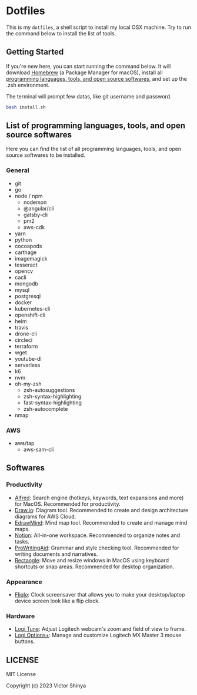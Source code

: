 # Dotfiles

This is my `dotfiles`, a shell script to install my local OSX machine. Try to run the command below to install the list of tools.

## Getting Started

If you're new here, you can start running the command below. It will download [Homebrew](https://brew.sh) (a Package Manager for macOS), install all [programming languages, tools, and open source softwares](#List-of-programming-languages-tools-and-open-source-softwares), and set up the .zsh environment.

The terminal will prompt few datas, like git username and password.

```sh
bash install.sh
```

## List of programming languages, tools, and open source softwares

Here you can find the list of all programming languages, tools, and open source softwares to be installed.

### General

- git
- go
- node / npm
  - nodemon
  - @angular/cli
  - gatsby-cli
  - pm2
  - aws-cdk
- yarn
- python
- cocoapods
- carthage
- imagemagick
- tesseract
- opencv
- cacli
- mongodb
- mysql
- postgresql
- docker
- kubernetes-cli
- openshift-cli
- helm
- travis
- drone-cli
- circleci
- terraform
- wget
- youtube-dl
- serverless
- k6
- nvm
- oh-my-zsh
  - zsh-autosuggestions
  - zsh-syntax-highlighting
  - fast-syntax-highlighting
  - zsh-autocomplete
- nmap

### AWS

- aws/tap
  - aws-sam-cli

## Softwares

### Productivity

- [Alfred](https://www.alfredapp.com/): Search engine (hotkeys, keywords, text expansions and more) for MacOS. Recommended for productivity.
- [Draw.io](https://app.diagrams.net/): Diagram tool. Recommended to create and design architecture diagrams for AWS Cloud.
- [EdrawMind](https://www.edrawmind.com/): Mind map tool. Recommended to create and manage mind maps.
- [Notion](https://www.notion.so/): All-in-one workspace. Recommended to organize notes and tasks.
- [ProWritingAid](https://prowritingaid.com/): Grammar and style checking tool. Recommended for writing documents and narratives.
- [Rectangle](https://rectangleapp.com/): Move and resize windows in MacOS using keyboard shortcuts or snap areas. Recommended for desktop organization.

### Appearance

- [Fliqlo](https://fliqlo.com/screensaver/): Clock screensaver that allows you to make your desktop/laptop device screen look like a flip clock.

### Hardware

- [Logi Tune](https://www.logitech.com/en-us/video-collaboration/software/logi-tune-software.html): Adjust Logitech webcam's zoom and field of view to frame.
- [Logi Options+](https://www.logitech.com/en-us/software/logi-options-plus.html): Manage and customize Logitech MX Master 3 mouse buttons.

## LICENSE

MIT License

Copyright (c) 2023 Victor Shinya
